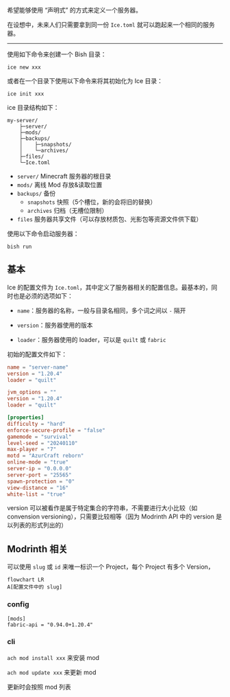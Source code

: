 希望能够使用 “声明式” 的方式来定义一个服务器。

在设想中，未来人们只需要拿到同一份 `Ice.toml` 就可以跑起来一个相同的服务器。

---

使用如下命令来创建一个 Bish 目录：

```
ice new xxx
```

或者在一个目录下使用以下命令来将其初始化为 Ice 目录：

```
ice init xxx
```

ice 目录结构如下：

```
my-server/
    ├─server/
    ├─mods/
    ├─backups/
    │    ├─snapshots/
    │    └─archives/
    ├─files/
    └─Ice.toml
```

- `server/` Minecraft 服务器的根目录
- `mods/` 离线 Mod 存放&读取位置
- `backups/` 备份
  - `snapshots` 快照（5个槽位，新的会将旧的替换）
  - `archives` 归档（无槽位限制）
- `files` 服务器共享文件（可以存放材质包、光影包等资源文件供下载）

使用以下命令启动服务器：

```
bish run
```

## 基本

Ice 的配置文件为 `Ice.toml`，其中定义了服务器相关的配置信息。最基本的，同时也是必须的选项如下：

- `name`：服务器的名称，一般与目录名相同，多个词之间以 `-` 隔开

- `version`：服务器使用的版本
- `loader`：服务器使用的 loader，可以是 `quilt` 或 `fabric`

初始的配置文件如下：

```toml
name = "server-name"
version = "1.20.4"
loader = "quilt"
```



```toml
jvm_options = ""
version = "1.20.4"
loader = "quilt"

[properties]
difficulty = "hard"
enforce-secure-profile = "false"
gamemode = "survival"
level-seed = "20240110"
max-player = "7"
motd = "AzurCraft reborn"
online-mode = "true"
server-ip = "0.0.0.0"
server-port = "25565"
spawn-protection = "0"
view-distance = "16"
white-list = "true"
```

version 可以被看作是属于特定集合的字符串，不需要进行大小比较（如 convension versioning），只需要比较相等（因为 Modrinth API 中的 version 是以列表的形式列出的）


## Modrinth 相关

可以使用 `slug` 或 `id` 来唯一标识一个 Project，每个 Project 有多个 Version，

```mermaid
flowchart LR
A[配置文件中的 slug]
```

### config

```
[mods]
fabric-api = "0.94.0+1.20.4"
```

### cli

`ach mod install xxx` 来安装 mod

`ach mod update xxx` 来更新 mod

更新时会按照 mod 列表